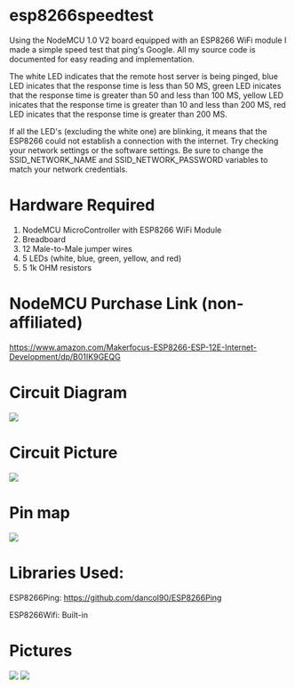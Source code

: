 # esp8266speedtest
Using the NodeMCU 1.0 V2 board equipped with an ESP8266 WiFi module I made a simple speed test that ping's Google.
All my source code is documented for easy reading and implementation.


The white LED indicates that the remote host server is being pinged, blue LED inicates that the response time is less than 50 MS, green LED inicates that the response time is greater than 50 and less than 100 MS, yellow LED inicates that the response time is greater than 10 and less than 200 MS, red LED inicates that the response time is greater than 200 MS.

If all the LED's (excluding the white one) are blinking, it means that the ESP8266 could not establish a connection with the internet. Try checking your network settings or the software settings. Be sure to change the SSID_NETWORK_NAME and SSID_NETWORK_PASSWORD variables to match your network credentials.

# Hardware Required
1. NodeMCU MicroController with ESP8266 WiFi Module
2. Breadboard
3. 12 Male-to-Male jumper wires
4. 5 LEDs (white, blue, green, yellow, and red)
5. 5 1k OHM resistors


# NodeMCU Purchase Link (non-affiliated)
https://www.amazon.com/Makerfocus-ESP8266-ESP-12E-Internet-Development/dp/B01IK9GEQG


# Circuit Diagram
<img src="https://image.ibb.co/jBawDc/esp8266speedtest_bb.png"/>


# Circuit Picture
<img src="https://image.ibb.co/cgrBDc/esp8266speedtest_sideways.png"/>


# Pin map
<img src="https://image.ibb.co/e4DSKH/NODEMCU_DEVKIT_V1_0_PINMAP.png"/>


# Libraries Used:
ESP8266Ping: https://github.com/dancol90/ESP8266Ping

ESP8266Wifi: Built-in


# Pictures
<img src="https://image.ibb.co/jrVApH/IMG_20180427_211552.jpg" />


<img src="https://preview.ibb.co/bW9LpH/IMG_20180427_211603.jpg" />

